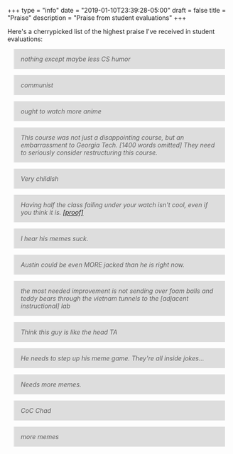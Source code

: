 +++
type = "info"
date = "2019-01-10T23:39:28-05:00"
draft = false
title = "Praise"
description = "Praise from student evaluations"
+++

<style>
blockquote {
    background-color: #ddd;
    margin: 1em;
    padding: 1em;
    display: block;
    font-style: italic;
}

blockquote p {
    margin: 0;
    padding: 0;
}

hr {
    display: none;
}
</style>

Here's a cherrypicked list of the highest praise I've received in
student evaluations:

> nothing except maybe less CS humor

----

> communist

----

> ought to watch more anime

----

> This course was not just a disappointing course, but an embarrassment
> to Georgia Tech. [1400 words omitted] They need to seriously consider
> restructuring this course.

----

> Very childish

----

> Having half the class failing under your watch isn't cool, even if you
> think it is. [\[proof\]][1]

----

> I hear his memes suck.

----

> Austin could be even MORE jacked than he is right now.

----

> the most needed improvement is not sending over foam balls and teddy
> bears through the vietnam tunnels to the [adjacent instructional] lab

----

> Think this guy is like the head TA

----

> He needs to step up his meme game. They're all inside jokes...

----

> Needs more memes.

----

> CoC Chad

----

> more memes

[1]: ../img/praise/fall2018-stats.png
